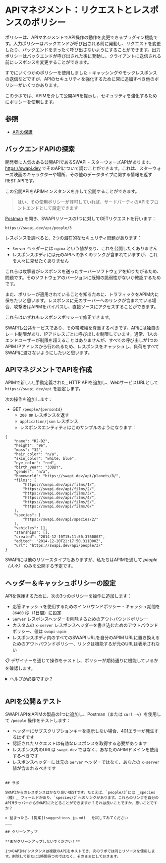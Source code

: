 # APIマネジメント：リクエストとレスポンスのポリシー

ポリシーは、APIマネジメントでAPI操作の動作を変更できるプラグイン機能です。入力ポリシーはバックエンドが呼び出される前に発動し、リクエストを変更したり、バックエンドをまったく呼び出さないようにすることができます。出力ポリシーはバックエンドが呼び出された後に発動し、クライアントに送信される前にレスポンスを変更することができます。

すでにいくつかのポリシーを使用しました - キャッシングやモックレスポンスの送信などですが、APIのセキュリティを強化するために常に追加すべき他のポリシーがいくつかあります。

このラボでは、APIMを介して公開APIを提示し、セキュリティを強化するためにポリシーを使用します。

## 参照

- [APIの保護](https://learn.microsoft.com/en-us/azure/api-management/transform-api)

## バックエンドAPIの探索

開発者に人気のある公開APIであるSWAPI - スターウォーズAPIがあります。https://swapi.dev でそのAPIについて読むことができます。これは、スターウォーズ映画のキャラクターや場所、その他のデータタイプに関する情報を返すREST APIです。

この公開APIをAPIMインスタンスを介して公開することができます。

> はい、その使用ポリシーが許可していれば、サードパーティのAPIをフロントエンドとして設定できます

[Postman](https://www.postman.com/downloads/) を開き、SWAPIリソースの1つに対してGETリクエストを行います：



```
https://swapi.dev/api/people/3
```

レスポンスを調べると、2つの潜在的なセキュリティ問題があります：

- `Server` ヘッダーには `nginx` という値があり、これを公開したくありません
- レスポンスボディには元のAPIへの多くのリンクが含まれていますが、これを人々に見せたくありません

これらは攻撃者がレスポンスを送ったサーバーソフトウェアを知りたがるため、問題です。そのソフトウェアのバージョンに既知の脆弱性がないか確認するためです。

また、ポリシーが適用されていることを知るために、トラフィックをAPIM内に保ちたいと思います。レスポンスに元のサーバーへのリンクが含まれている場合、攻撃者はAPIMをバイパスし、直接ソースにアクセスすることができます。

これらはいずれもレスポンスポリシーで修正できます。

SWAPIも公共サービスであり、その帯域幅を尊重するべきです。APIには独自のレート制限があり、IPアドレスごとに呼び出しを制限しています。通常、1人のエンドユーザーが制限を超えることはありませんが、すべての呼び出しが1つのAPIM IPアドレスから行われるため、レスポンスをキャッシュし、負荷をすべてSWAPIに渡さないようにしたいと思います。

## APIマネジメントでAPIを作成

APIMで新しい_手動定義された_ HTTP APIを追加し、WebサービスURLとして `https://swapi.dev/api` を設定します。

次の操作を追加します：

- GET `/people/{personId}`
	- `200 OK` レスポンスを返す
	- `application/json` レスポンス
	- レスポンスエンティティはこのサンプルのようになります：



```
{
	"name": "R2-D2",
	"height": "96",
	"mass": "32",
	"hair_color": "n/a",
	"skin_color": "white, blue",
	"eye_color": "red",
	"birth_year": "33BBY",
	"gender": "n/a",
	"homeworld": "https://swapi.dev/api/planets/8/",
	"films": [
		"https://swapi.dev/api/films/1/",
		"https://swapi.dev/api/films/2/",
		"https://swapi.dev/api/films/3/",
		"https://swapi.dev/api/films/4/",
		"https://swapi.dev/api/films/5/",
		"https://swapi.dev/api/films/6/"
	],
	"species": [
		"https://swapi.dev/api/species/2/"
	],
	"vehicles": [],
	"starships": [],
	"created": "2014-12-10T15:11:50.376000Z",
	"edited": "2014-12-20T21:17:50.311000Z",
	"url": "https://swapi.dev/api/people/3/"
}
```

SWAPIには他のリソースタイプもありますが、私たちはAPIMを通して _people（人々）_ のみを公開する予定です。

## ヘッダー＆キャッシュポリシーの設定

APIを保護するために、次の3つのポリシーを操作に追加します：

- 応答キャッシュを使用するためのインバウンドポリシー - キャッシュ期間を `86400` 秒（1日間）に設定
- `Server` レスポンスヘッダーを削除するためのアウトバウンドポリシー
- カスタムの `x-server` レスポンスヘッダーを書き込むためのアウトバウンドポリシー、値は `swapi-apim`
- レスポンスボディ内のすべてのSWAPI URLを自分のAPIM URLに置き換えるためのアウトバウンドポリシー、リンクは機能するが元のURLは表示されない

📋 デザイナーを通じて操作をテストし、ポリシーが期待通りに機能しているかを確認します。

<details>
  <summary>ヘルプが必要ですか？</summary>

応答キャッシュとヘッダー操作は操作UIで見つけられる標準ポリシーです。

レスポンス内のすべてのURLを置き換えるには、_その他のポリシー_ にエントリが必要です。これはXMLビューで、必要なスニペットがあります。スニペットをXMLの正しい位置に追加してください。

</details><br/>

## APIを公開＆テスト

SWAPI APIをAPIMの製品の1つに追加し、Postman（または `curl -v`）を使用して `/people` 操作をテストします：

- ヘッダーにサブスクリプションキーを提示しない場合、401エラーが発生するはずです
- 認証されたリクエストは有効なレスポンスを取得する必要があります
- レスポンス内のURLは `swapi.dev` ではなく、あなたのAPIMドメインを使用するべきです
- レスポンスヘッダーには元の `Server` ヘッダーではなく、あなたの `x-server` 値が含まれるべきです



```

## ラボ

SWAPIからのレスポンスはかなり良いRESTです。たとえば、`people/3`には _species（種）_ フィールドがあり、`species/2`へのリンクがあります。これらのリンクを自分のAPIMラッパーからSWAPIにたどることができますか？それは良いことですか、悪いことですか？

> 詰まったら、[提案](suggestions_jp.md) 　を試してみてください
___

## クリーンアップ

**まだクリーンアップしないでください！**

1つのAPIMインスタンスは複数のAPIをホストでき、次のラボでは同じリソースを使用します。削除して新たに1時間待つのではなく、そのままにしておきます。
